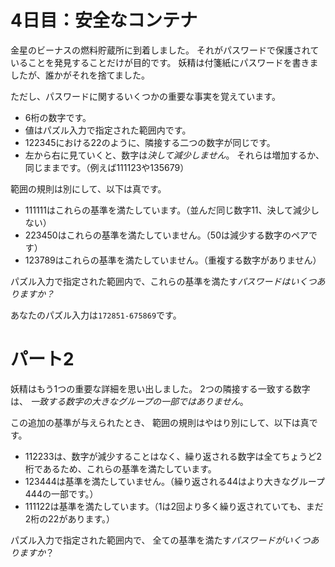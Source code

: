 # 4日目：安全なコンテナ #

金星のビーナスの燃料貯蔵所に到着しました。
それがパスワードで保護されていることを発見することだけが目的です。
妖精は付箋紙にパスワードを書きましたが、誰かがそれを捨てました。

ただし、パスワードに関するいくつかの重要な事実を覚えています。

- 6桁の数字です。
- 値はパズル入力で指定された範囲内です。
- 122345における22のように、隣接する二つの数字が同じです。
- 左から右に見ていくと、数字は*決して減少しません*。
それらは増加するか、同じままです。（例えば111123や135679）

範囲の規則は別にして、以下は真です。

- 111111はこれらの基準を満たしています。（並んだ同じ数字11、決して減少しない）
- 223450はこれらの基準を満たしていません。（50は減少する数字のペアです）
- 123789はこれらの基準を満たしていません。（重複する数字がありません）

パズル入力で指定された範囲内で、これらの基準を満たす*パスワードはいくつありますか？*

あなたのパズル入力は`172851-675869`です。

# パート2 #

妖精はもう1つの重要な詳細を思い出しました。
2つの隣接する一致する数字は、
*一致する数字の大きなグループの一部ではありません*。

この追加の基準が与えられたとき、
範囲の規則はやはり別にして、以下は真です。

- 112233は、数字が減少することはなく、繰り返される数字は全てちょうど2桁であるため、これらの基準を満たしています。
- 123444は基準を満たしていません。（繰り返される44はより大きなグループ444の一部です。）
- 111122は基準を満たしています。（1は2回より多く繰り返されていても、まだ2桁の22があります。）

パズル入力で指定された範囲内で、
全ての基準を満たす*パスワードがいくつありますか*？
